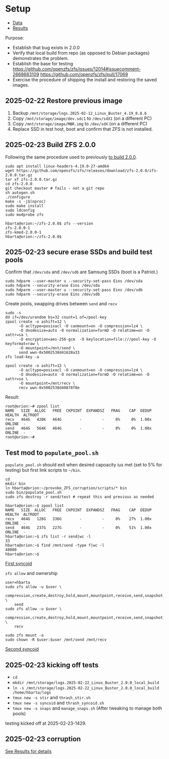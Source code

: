 # Setup

* [Data](./data.md)
* [Results](./results.md)


Purpose:

* Establish that bug exists in 2.0.0
* Verify that local build from repo (as opposed to Debian packages) demonstrates the problem.
* Establish the base for testing <https://github.com/openzfs/zfs/issues/12014#issuecomment-2668683109> <https://github.com/openzfs/zfs/pull/17069>
* Exercise the procedure of shipping the install and restoring the saved images.

## 2025-02-22 Restore previous image

1. Backup `/mnt/storage/logs.2025-02-12_Linux_Buster_4.19_0.8.6`
1. Copy `/mnt/storage/image/dev.sdc1` to `/dev/sdX1` (on a different PC)
1. Copy `/mnt/storage/image/MBR.img` to `/dev/sdX` (on a different PC)
1. Replace SSD in test host, boot and confirm that ZFS is not installed.

## 2025-02-23 Build ZFS 2.0.0

Following the same procedure used to previously [to build 2.0.0](../../first-efforts/x86_SATA_Buster.md#2025-01-06-move-to-200).

```text
sudo apt install linux-headers-4.19.0-27-amd64
wget https://github.com/openzfs/zfs/releases/download/zfs-2.0.0/zfs-2.0.0.tar.gz
tar xf zfs-2.0.0.tar.gz
cd zfs-2.0.0
git checkout master # fails - not a git repo
sh autogen.sh
./configure
make -s -j$(nproc)
sudo make install
sudo ldconfig
sudo modprobe zfs
```

```text
hbarta@orion:~/zfs-2.0.0$ zfs --version
zfs-2.0.0-1
zfs-kmod-2.0.0-1
hbarta@orion:~/zfs-2.0.0$ 
```

## 2025-02-23 secure erase SSDs and build test pools

Confirm that `/dev/sda` and `/dev/sdb` are Samsung SSDs (boot is a Patriot.)

```text
sudo hdparm --user-master u --security-set-pass Eins /dev/sda
sudo hdparm --security-erase Eins /dev/sda
sudo hdparm --user-master u --security-set-pass Eins /dev/sdb
sudo hdparm --security-erase Eins /dev/sdb
```

Create pools, swapping drives between `send` and `recv`

```text
sudo -s
dd if=/dev/urandom bs=32 count=1 of=/pool-key
zpool create -o ashift=12 \
      -O acltype=posixacl -O canmount=on -O compression=lz4 \
      -O dnodesize=auto -O normalization=formD -O relatime=on -O xattr=sa \
      -O encryption=aes-256-gcm  -O keylocation=file:///pool-key -O keyformat=raw \
      -O mountpoint=/mnt/send \
      send wwn-0x5002538d41628a33
zfs load-key -a

zpool create -o ashift=12 \
      -O acltype=posixacl -O canmount=on -O compression=lz4 \
      -O dnodesize=auto -O normalization=formD -O relatime=on -O xattr=sa \
      -O mountpoint=/mnt/recv \
      recv wwn-0x5002538d40878f8e
```

Result:

```text
root@orion:~# zpool list
NAME   SIZE  ALLOC   FREE  CKPOINT  EXPANDSZ   FRAG    CAP  DEDUP    HEALTH  ALTROOT
recv   464G   420K   464G        -         -     0%     0%  1.00x    ONLINE  -
send   464G   564K   464G        -         -     0%     0%  1.00x    ONLINE  -
root@orion:~# 
```

## Test mod to `populate_pool.sh`

`populate_pool.sh` should exit when desired capoacity ius met (set to 5% for testing) but first link scripts to `~/bin`.

```text
cd
mkdir bin
ln hbarta@orion:~/provoke_ZFS_corruption/scripts/* bin
sudo bin/populate_pool.sh
sudo zfs destroy -r send/test # repeat this and previous as needed
```

```text
hbarta@orion:~$ zpool list
NAME   SIZE  ALLOC   FREE  CKPOINT  EXPANDSZ   FRAG    CAP  DEDUP    HEALTH  ALTROOT
recv   464G   128G   336G        -         -     0%    27%  1.00x    ONLINE  -
send   464G   237G   227G        -         -     0%    51%  1.00x    ONLINE  -
hbarta@orion:~$ zfs list -r send|wc -l
33
hbarta@orion:~$ find /mnt/send -type f|wc -l
48000
hbarta@orion:~$ 
```

[First syncoid](./data.md#2025-02-23-first-syncoid)

`zfs allow` and ownership

```text
user=hbarta
sudo zfs allow -u $user \
    compression,create,destroy,hold,mount,mountpoint,receive,send,snapshot,destroy,rollback \
    send
sudo zfs allow -u $user \
    compression,create,destroy,hold,mount,mountpoint,receive,send,snapshot,destroy,rollback \
    recv

sudo zfs mount -a
sudo chown -R $user:$user /mnt/send /mnt/recv
```

[Second syncoid](./data.md#2025-02-23-second-syncoid)


## 2025-02-23 kicking off tests

* `cd`
* `mkdir /mnt/storage/logs.2025-02-22_Linux_Buster_2.0.0_local_build`
* `ln -s /mnt/storage/logs.2025-02-22_Linux_Buster_2.0.0_local_build /home/hbarta/logs`
* `tmux new -s stir` and `thrash_stir.sh`
* `tmux new -s syncoid` and `thrash_syncoid.sh`
* `tmux new -s snaps` and `manage_snaps.sh` (After tweaking to manage both pools)

testing kicked off at 2025-02-23-1429.

## 2025-02-23 corruption

[See Results for details](./data.md)

